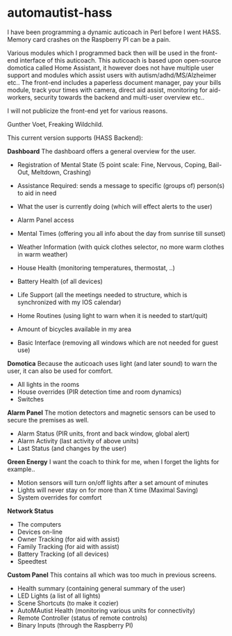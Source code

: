 # automautist-hass
I have been programming a dynamic auticoach in Perl before I went HASS. Memory card crashes on the Raspberry PI can be a pain.

Various modules which I programmed back then will be used in the front-end interface of this auticoach.
This auticoach is based upon open-source domotica called Home Assistant, it however does not have multiple user support and modules which assist users with autism/adhd/MS/Alzheimer etc..
The front-end includes a paperless document manager, pay your bills module, track your times with camera, direct aid assist, monitoring for aid-workers, security towards the backend and multi-user overview etc..

I will not publicize the front-end yet for various reasons.

Gunther Voet, Freaking Wildchild.

This current version supports (HASS Backend):
 
 <b>Dashboard</b>
 The dashboard offers a general overview for the user.
 
 - Registration of Mental State (5 point scale: Fine, Nervous, Coping, Bail-Out, Meltdown, Crashing)
 - Assistance Required: sends a message to specific (groups of) person(s) to aid in need
 - What the user is currently doing (which will effect alerts to the user)
 - Alarm Panel access
 - Mental Times (offering you all info about the day from sunrise till sunset)
 - Weather Information (with quick clothes selector, no more warm clothes in warm weather)
 - House Health (monitoring temperatures, thermostat, ..)
 - Battery Health (of all devices)
 - Life Support (all the meetings needed to structure, which is synchronized with my IOS calendar)
 - Home Routines (using light to warn when it is needed to start/quit)
 - Amount of bicycles available in my area
 
 - Basic Interface (removing all windows which are not needed for guest use)
 
 <b>Domotica</b>
 Because the auticoach uses light (and later sound) to warn the user, it can also be used for comfort.
 
 - All lights in the rooms 
 - House overrides (PIR detection time and room dynamics)
 - Switches
 
 <b>Alarm Panel</b>
 The motion detectors and magnetic sensors can be used to secure the premises as well.
 
 - Alarm Status (PIR units, front and back window, global alert)
 - Alarm Activity (last activity of above units)
 - Last Status (and changes by the user)
 
 <b>Green Energy</b>
 I want the coach to think for me, when I forget the lights for example..
 
 - Motion sensors will turn on/off lights after a set amount of minutes
 - Lights will never stay on for more than X time (Maximal Saving)
 - System overrides for comfort
 
 <b>Network Status</b>
 
 - The computers
 - Devices on-line
 - Owner Tracking (for aid with assist)
 - Family Tracking (for aid with assist)
 - Battery Tracking (of all devices)
 - Speedtest
 
 <b>Custom Panel</b>
 This contains all which was too much in previous screens.
 
 - Health summary (containing general summary of the user)
 - LED Lights (a list of all lights)
 - Scene Shortcuts (to make it cozier)
 - AutoMAutist Health (monitoring various units for connectivity)
 - Remote Controller (status of remote controls)
 - Binary Inputs (through the Raspberry PI)
